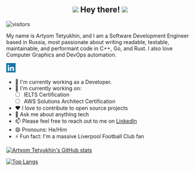 <h2 align="center">
<a href="https://github.com/arttet"><img src="https://media.giphy.com/media/hvRJCLFzcasrR4ia7z/giphy.gif" width="25px"></a>
Hey there!
<a href="https://github.com/arttet"><img src="https://media.giphy.com/media/hvRJCLFzcasrR4ia7z/giphy.gif" width="25px"></a>
</h2>

![visitors](https://visitor-badge-reloaded.herokuapp.com/badge?page_id=arttet.arttet&color=00df00)

My name is Artyom Tetyukhin, and I am a Software Development Engineer based in Russia, most passionate about writing readable, testable, maintainable, and performant code in C++, Go, and Rust. I also love Computer Graphics and DevOps automation.
<p align="left">
<a href="https://linkedin.com/in/arttet"><img alt="arttet" width="25px" src="images/linkedin.svg" /></a>
<br>
</p>

- 🔭 I'm currently working as a Developer.
- 🌱 I'm currently working on:
    - [ ] IELTS Certification
    - [ ] AWS Solutions Architect Certification
- ❤️ I love to contribute to open source projects
- 💬 Ask me about anything tech
- 📫 Please feel free to reach out to me on [LinkedIn](https://linkedin.com/in/arttet)
- 😄 Pronouns: He/Him
- ⚡ Fun fact: I'm a massive Liverpool Football Club fan

[![Artyom Tetyukhin's GitHub stats](https://github-readme-stats.vercel.app/api?username=arttet&show_icons=true&count_private=true)](https://github.com/arttet)

[![Top Langs](https://github-readme-stats.vercel.app/api/top-langs/?username=arttet&layout=compact&langs_count=4)](https://github.com/arttet)

<!--
📊 **Weekly development breakdown**

<!- -START_SECTION:waka- ->
```text
Week #5: 05 February, 2023 - 12 February, 2023
```
<!- -END_SECTION:waka- ->
-->
